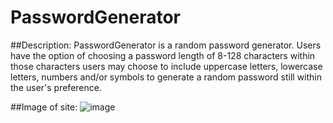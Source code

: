 # PasswordGenerator

##Description:
PasswordGenerator is a random password generator. Users have the option of choosing a password length of 8-128 characters within those characters users may choose to include uppercase letters, lowercase letters, numbers and/or symbols to generate a random password still within the user's preference.

##Image of site:
![image](https://user-images.githubusercontent.com/68489432/92479839-1068d580-f1b2-11ea-89ec-8a336ea18ed5.png)
